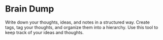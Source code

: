 # Brain Dump

Write down your thoughts, ideas, and notes in a structured way.
Create tags, tag your thoughts, and organize them into a hierarchy.
Use this tool to keep track of your ideas and thoughts.

